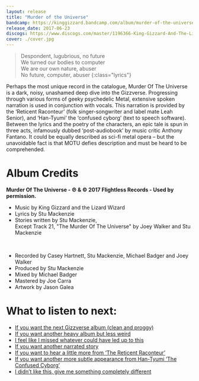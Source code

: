 ```yaml
---
layout: release
title: "Murder of the Universe"
bandcamp: https://kinggizzard.bandcamp.com/album/murder-of-the-universe
release_date: 2017-06-23
discogs: https://www.discogs.com/master/1196366-King-Gizzard-And-The-Lizard-Wizard-Murder-Of-The-Universe
cover: ./cover.jpg
---
```


> Despondent, lugubrious, no future  
> We turned our bodies to computer  
> We are our own nature, abuser  
> No future, computer, abuser
{:class="lyrics"}

Perhaps the most unique record in the catalogue, Murder Of The Universe is a dark, noisy, unashamed deep dive into the Gizzverse. Progressing through various forms of geeky psychedelic Metal, extensive spoken narration is used in conjunction with vocals. This narration is provided by the ‘Reticent Raconteur’ (folk singer-songwriter and label mate Leah Senior), and ‘Han-Tyumi’ the ‘confused cyborg’ (text to speech software). Between the lyrics and the poetry of the characters, an epic tale is spun in three acts, infamously dubbed ‘post-audiobook’ by music critic Anthony Fantano. It could be equally described as sci-fi metal opera – but the unavoidable fact is that MOTU defies description and must be heard to be comprehended.

# Album Credits
**Murder Of The Universe - ℗ & © 2017 Flightless Records - Used by permission.**

* Music by King Gizzard and the Lizard Wizard
* Lyrics by Stu Mackenzie
* Stories written by Stu Mackenzie,  
Except Track 21, "The Murder Of The Universe"  by Joey Walker and Stu Mackenzie
<br>

* Recorded by Casey Hartnett, Stu Mackenzie, Michael Badger and Joey Walker
* Produced by Stu Mackenzie
* Mixed by Michael Badger
* Mastered by Joe Carra
* Artwork by Jason Galea

# What to listen to next:

*   [If you want the next Gizzverse album (clean and proggy)](../polygondwanaland)
*   [If you want another heavy album but less weird](../infest-the-rats-nest)
*   [I feel like I missed whatever could have led up to this](../nonagon-infinity)
*   [If you want another narrated story](../eyes-like-the-sky)
*   [If you want to hear a little more from ‘The Reticent Raconteur’](../polygondwanaland)
*   [If you want another more subtle appearance from Han-Tyumi ‘The Confused Cyborg’](../sketches-of-brunswick-east)
*   [I didn’t like this, give me something completely different](../paper-mache-dream-balloon)
